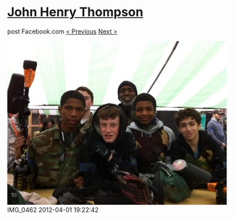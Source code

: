 # [John Henry Thompson](../README.md)
post Facebook.com
[< Previous](2012-04-01-2.md) [Next >](2012-04-01-4.md)

[![](../media/2012-04-01/Paintball-14th-B-day-IMG_0462.jpg)](../README.md)
IMG_0462
2012-04-01 19:22:42